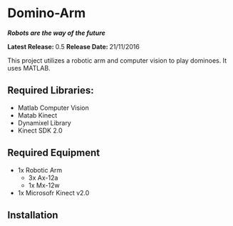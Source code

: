 # Domino-Arm

<b><i>Robots are the way of the future</i></b>

<b>Latest Release: </b> 0.5     <b>Release Date: </b> 21/11/2016

This project utilizes a robotic arm and computer vision to play dominoes. It uses MATLAB.

## Required Libraries:
- Matlab Computer Vision
- Matab Kinect
- Dynamixel Library
- Kinect SDK 2.0

## Required Equipment
- 1x Robotic Arm
  - 3x Ax-12a
  - 1x Mx-12w
- 1x Microsofr Kinect v2.0


## Installation

